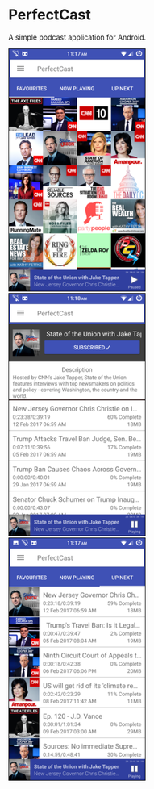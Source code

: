 PerfectCast
=============

A simple podcast application for Android.

<style>
	img {
    	border:1px solid black
   	}
</style>

<img src="/readme/favourites.png" width="270"><img src="/readme/podcast_detail.png" width="270"><img src="/readme/up_next.png" width="270">
